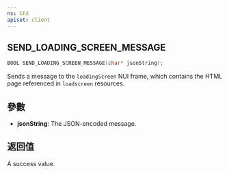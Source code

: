 ```yaml
---
ns: CFX
apiset: client
---
```

## SEND_LOADING_SCREEN_MESSAGE

```c
BOOL SEND_LOADING_SCREEN_MESSAGE(char* jsonString);
```

Sends a message to the `loadingScreen` NUI frame, which contains the HTML page referenced in `loadscreen` resources.

## 參數
* **jsonString**: The JSON-encoded message.

## 返回值
A success value.

